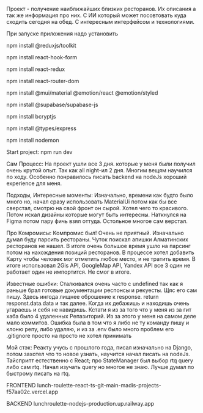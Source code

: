 Проект - получение наиближайших близких ресторанов. Их описания а так же информация про них. С ИИ который может
посовтовать куда сходить сегодня на обед. С интересным интерфейсом и технологиями. 


При запуске приложения надо установить

npm install @reduxjs/toolkit

npm install react-hook-form

npm install react-redux

npm install react-router-dom

npm install @mui/material @emotion/react @emotion/styled

npm install @supabase/supabase-js 

npm install bcryptjs

npm install @types/express 

npm install nodemon

Start project: npm run dev

Сам Процесс:
На проект ушли все 3 дня. которые у меня были получил очень крутой опыт. Так как all night-ил 2 дня.
Многим вещям научился по ходу. Особенно понравилось писать backend на nodeJs хороший experience для меня.

Подходы, Интересные моменты:
Изначально, времени как будто было много но, начал сразу использовать MaterialUi потом как бы все сверстал,
cмотрю на свой фронт он сырой. Хотел чего то красивого. Потом искал дизайны которые могут быть интересны.
Наткнулся на Figma потом пару фичь взял оттуда. Остольное многое сам верстал.

Про Комромисы:
Компромис был! Очень не приятный. Изначально думал буду парсить рестораны. Чуток поискал апишки Алматинских
ресторанов не нашел. В итоге очень большое время ушло на парсинг потом на нахождения позиций ресторанов. В
процессе хотел добавить Карту чтобы человек мог отметить любое место, и не тратить время. В итоге использовал
2Gis API, GoogleMap API, Yandex API все 3 один не работает один не импортится. Не смог в итоге. 

Известные ошибки:
Сталкивался очень часто с undefined так как я раньше брал готовые документации респонсы и рекуесты. Щяс 
его сам пишу. Здесь ингода лищнее оброшение к response. return responst.data.data и так далее. Когда их
дебажишь и находишь очень угараешь и себя не навидишь. Кстати я из за того что у меня из за гит хаба было
4 удаленных Репазиторий. Из за этого у меня на самом деле мало коммитов. Ошибка была в том что я либо не ту
команду пишу и клоню репу, либо удаляю, и из за .env было много проблем его .gitignore просто на просто не
хотел принимать

Мой стэк:
Реакту учусь с прошлого года, писал изначально на Django, потом захотел что то новое узнать, научится начал
писать на nodeJs. Тайсприпт естественно с React; про StateManager был выбор rtq query либо сам rtq. Начал
изучать query но многое не знаю. Лучше думал по быстрому писать на rtq.


FRONTEND
lunch-roulette-react-ts-git-main-madis-projects-f57aa02c.vercel.app


BACKEND
lunchroulette-nodejs-production.up.railway.app

